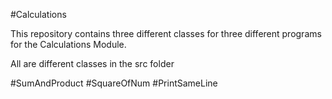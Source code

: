 #Calculations

This repository contains three different classes for three different programs for the Calculations Module. 

All are different classes in the src folder 

#SumAndProduct
#SquareOfNum
#PrintSameLine